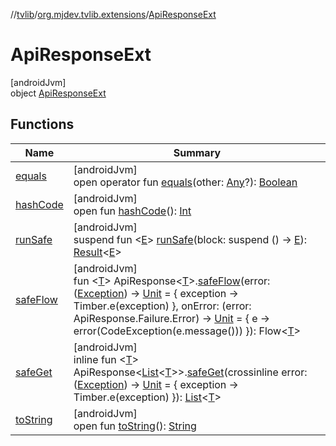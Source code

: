 //[tvlib](../../../index.md)/[org.mjdev.tvlib.extensions](../index.md)/[ApiResponseExt](index.md)

# ApiResponseExt

[androidJvm]\
object [ApiResponseExt](index.md)

## Functions

| Name | Summary |
|---|---|
| [equals](../../org.mjdev.tvlib.webscrapper.select/-element-not-found-exception/index.md#585090901%2FFunctions%2F-1596939238) | [androidJvm]<br>open operator fun [equals](../../org.mjdev.tvlib.webscrapper.select/-element-not-found-exception/index.md#585090901%2FFunctions%2F-1596939238)(other: [Any](https://kotlinlang.org/api/latest/jvm/stdlib/kotlin/-any/index.html)?): [Boolean](https://kotlinlang.org/api/latest/jvm/stdlib/kotlin/-boolean/index.html) |
| [hashCode](../../org.mjdev.tvlib.webscrapper.select/-element-not-found-exception/index.md#1794629105%2FFunctions%2F-1596939238) | [androidJvm]<br>open fun [hashCode](../../org.mjdev.tvlib.webscrapper.select/-element-not-found-exception/index.md#1794629105%2FFunctions%2F-1596939238)(): [Int](https://kotlinlang.org/api/latest/jvm/stdlib/kotlin/-int/index.html) |
| [runSafe](run-safe.md) | [androidJvm]<br>suspend fun &lt;[E](run-safe.md)&gt; [runSafe](run-safe.md)(block: suspend () -&gt; [E](run-safe.md)): [Result](https://kotlinlang.org/api/latest/jvm/stdlib/kotlin/-result/index.html)&lt;[E](run-safe.md)&gt; |
| [safeFlow](safe-flow.md) | [androidJvm]<br>fun &lt;[T](safe-flow.md)&gt; ApiResponse&lt;[T](safe-flow.md)&gt;.[safeFlow](safe-flow.md)(error: ([Exception](https://kotlinlang.org/api/latest/jvm/stdlib/kotlin/-exception/index.html)) -&gt; [Unit](https://kotlinlang.org/api/latest/jvm/stdlib/kotlin/-unit/index.html) = { exception -&gt;             Timber.e(exception)         }, onError: (error: ApiResponse.Failure.Error) -&gt; [Unit](https://kotlinlang.org/api/latest/jvm/stdlib/kotlin/-unit/index.html) = { e -&gt;             error(CodeException(e.message()))         }): Flow&lt;[T](safe-flow.md)&gt; |
| [safeGet](safe-get.md) | [androidJvm]<br>inline fun &lt;[T](safe-get.md)&gt; ApiResponse&lt;[List](https://kotlinlang.org/api/latest/jvm/stdlib/kotlin.collections/-list/index.html)&lt;[T](safe-get.md)&gt;&gt;.[safeGet](safe-get.md)(crossinline error: ([Exception](https://kotlinlang.org/api/latest/jvm/stdlib/kotlin/-exception/index.html)) -&gt; [Unit](https://kotlinlang.org/api/latest/jvm/stdlib/kotlin/-unit/index.html) = { exception -&gt;             Timber.e(exception)         }): [List](https://kotlinlang.org/api/latest/jvm/stdlib/kotlin.collections/-list/index.html)&lt;[T](safe-get.md)&gt; |
| [toString](../../org.mjdev.tvlib.webscrapper.select/-element-not-found-exception/index.md#1616463040%2FFunctions%2F-1596939238) | [androidJvm]<br>open fun [toString](../../org.mjdev.tvlib.webscrapper.select/-element-not-found-exception/index.md#1616463040%2FFunctions%2F-1596939238)(): [String](https://kotlinlang.org/api/latest/jvm/stdlib/kotlin/-string/index.html) |

